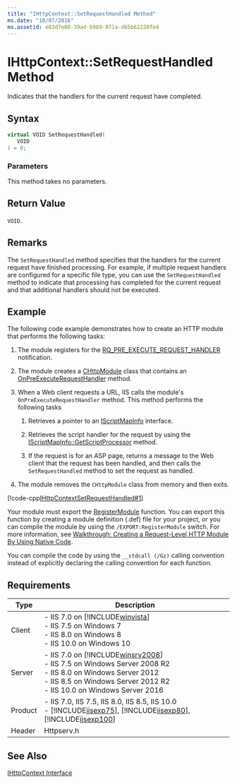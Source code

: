 ```yaml
---
title: "IHttpContext::SetRequestHandled Method"
ms.date: "10/07/2016"
ms.assetid: e83d7e00-39ad-b989-971a-d65b62220fe4
---
```

# IHttpContext::SetRequestHandled Method
Indicates that the handlers for the current request have completed.  
  
## Syntax  
  
```cpp  
virtual VOID SetRequestHandled(  
   VOID  
) = 0;  
```  
  
### Parameters  
 This method takes no parameters.  
  
## Return Value  
 `VOID`.  
  
## Remarks  
 The `SetRequestHandled` method specifies that the handlers for the current request have finished processing. For example, if multiple request handlers are configured for a specific file type, you can use the `SetRequestHandled` method to indicate that processing has completed for the current request and that additional handlers should not be executed.  
  
## Example  
 The following code example demonstrates how to create an HTTP module that performs the following tasks:  
  
1.  The module registers for the [RQ_PRE_EXECUTE_REQUEST_HANDLER](../../web-development-reference/native-code-api-reference/request-processing-constants.md) notification.  
  
2.  The module creates a [CHttpModule](../../web-development-reference/native-code-api-reference/chttpmodule-class.md) class that contains an [OnPreExecuteRequestHandler](../../web-development-reference/native-code-api-reference/chttpmodule-onpreexecuterequesthandler-method.md) method.  
  
3.  When a Web client requests a URL, IIS calls the module's `OnPreExecuteRequestHandler` method. This method performs the following tasks  
  
    1.  Retrieves a pointer to an [IScriptMapInfo](../../web-development-reference/native-code-api-reference/iscriptmapinfo-interface.md) interface.  
  
    2.  Retrieves the script handler for the request by using the [IScriptMapInfo::GetScriptProcessor](../../web-development-reference/native-code-api-reference/iscriptmapinfo-getscriptprocessor-method.md) method.  
  
    3.  If the request is for an ASP page, returns a message to the Web client that the request has been handled, and then calls the `SetRequestHandled` method to set the request as handled.  
  
4.  The module removes the `CHttpModule` class from memory and then exits.  
  
 [!code-cpp[IHttpContextSetRequestHandled#1](../../../samples/snippets/cpp/VS_Snippets_IIS/IIS7/IHttpContextSetRequestHandled/cpp/IHttpContextSetRequestHandled.cpp#1)]  
  
 Your module must export the [RegisterModule](../../web-development-reference/native-code-api-reference/pfn-registermodule-function.md) function. You can export this function by creating a module definition (.def) file for your project, or you can compile the module by using the `/EXPORT:RegisterModule` switch. For more information, see [Walkthrough: Creating a Request-Level HTTP Module By Using Native Code](../../web-development-reference/native-code-development-overview/walkthrough-creating-a-request-level-http-module-by-using-native-code.md).  
  
 You can compile the code by using the `__stdcall (/Gz)` calling convention instead of explicitly declaring the calling convention for each function.  
  
## Requirements  
  
|Type|Description|  
|----------|-----------------|  
|Client|-   IIS 7.0 on [!INCLUDE[winvista](../../wmi-provider/includes/winvista-md.md)]<br />-   IIS 7.5 on Windows 7<br />-   IIS 8.0 on Windows 8<br />-   IIS 10.0 on Windows 10|  
|Server|-   IIS 7.0 on [!INCLUDE[winsrv2008](../../wmi-provider/includes/winsrv2008-md.md)]<br />-   IIS 7.5 on Windows Server 2008 R2<br />-   IIS 8.0 on Windows Server 2012<br />-   IIS 8.5 on Windows Server 2012 R2<br />-   IIS 10.0 on Windows Server 2016|  
|Product|-   IIS 7.0, IIS 7.5, IIS 8.0, IIS 8.5, IIS 10.0<br />-   [!INCLUDE[iisexp75](../../web-development-reference/native-code-api-reference/includes/iisexp75-md.md)], [!INCLUDE[iisexp80](../../web-development-reference/native-code-api-reference/includes/iisexp80-md.md)], [!INCLUDE[iisexp100](../../web-development-reference/native-code-api-reference/includes/iisexp100-md.md)]|  
|Header|Httpserv.h|  
  
## See Also  
 [IHttpContext Interface](../../web-development-reference/native-code-api-reference/ihttpcontext-interface.md)